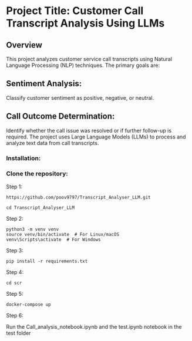 # Project Title: Customer Call Transcript Analysis Using LLMs
## Overview
This project analyzes customer service call transcripts using Natural Language Processing (NLP) techniques. The primary goals are:

## Sentiment Analysis:
Classify customer sentiment as positive, negative, or neutral.

## Call Outcome Determination:
Identify whether the call issue was resolved or if further follow-up is required.
The project uses Large Language Models (LLMs) to process and analyze text data from call transcripts.

### Installation:
### Clone the repository:

Step 1:
```
https://github.com/poov9797/Transcript_Analyser_LLM.git
```
```
cd Transcript_Analyser_LLM
```
Step 2:
```
python3 -m venv venv
source venv/bin/activate  # For Linux/macOS
venv\Scripts\activate  # For Windows
```
Step 3:

```
pip install -r requirements.txt
```
Step 4:
```
cd scr
```

Step 5:
```
docker-compose up
```

Step 6:

Run the Call_analysis_notebook.ipynb and the test.ipynb notebook in the test folder
